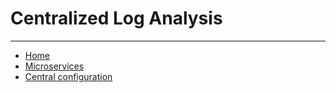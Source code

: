 # Centralized Log Analysis




---

- [Home](./../../README.md)
- [Microservices](./../tutorials.md)
- [Central configuration](./5_Centralized_Log_Analysis.md)
